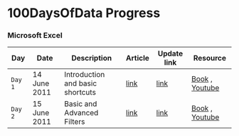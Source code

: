 
# 100DaysOfData Progress

### Microsoft Excel

| Day  | Date | Description  | Article   | Update link  | Resource  |
|---|---|---|---|---|---|
| `Day 1`  | 14 June 2011 |Introduction and basic shortcuts  | [link](https://lourdemary.hashnode.dev/day-01-of-100-days-of-code-in-data-analytics-microsoft-excel-fundamentals#heading-excel-but-why)  |  [link](https://twitter.com/DataNoMadd/status/1536421127458652160)  | [Book](http://excelpro.ir/wp-content/uploads/2015/10/Excel_2010_For_Dummies.pdf) , [Youtube](https://www.youtube.com/c/LeilaGharani)|
| `Day 2`  | 15 June 2011 |Basic and Advanced Filters  | [link](https://lourdemary.hashnode.dev/day-02-of-100-days-of-code-in-data-analytics-basic-excel-filter)  |  [link](https://twitter.com/DataNoMadd/status/1536740802893729792)  | [Book](http://excelpro.ir/wp-content/uploads/2015/10/Excel_2010_For_Dummies.pdf) , [Youtube](https://www.youtube.com/c/LeilaGharani)|
